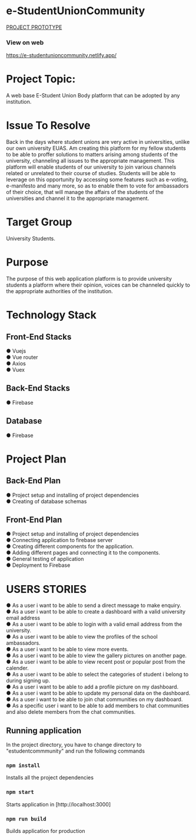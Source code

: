 # e-StudentUnionCommunity

[PROJECT PROTOTYPE](https://github.com/dunsin2018/e-StudentUnionCommunity/issues/1)

### View on web

https://e-studentunioncommunity.netlify.app/

# Project Topic:

A web base E-Student Union Body platform that can be adopted by any institution.

# Issue To Resolve

Back in the days where student unions are very active in universities, unlike our own university EUAS. Am creating this platform for my fellow students to be able to proffer solutions to matters arising among students of the university, channeling all issues to the appropriate management. This platform will enable students of our university to join various channels related or unrelated to their course of studies. Students will be able to leverage on this opportunity by accessing some features such as e-voting, e-manifesto and many more, so as to enable them to vote for ambassadors of their choice, that will manage the affairs of the students of the universities and channel it to the appropriate management.

# Target Group

University Students.

# Purpose

The purpose of this web application platform is to provide university students a platform where their opinion, voices can be channeled quickly to the appropriate authorities of the institution.

# Technology Stack

## Front-End Stacks

● Vuejs <br>
● Vue router <br>
● Axios <br>
● Vuex<br>

## Back-End Stacks

● Firebase <br>

## Database

● Firebase

# Project Plan

## Back-End Plan

● Project setup and installing of project dependencies <br>
● Creating of database schemas <br>

## Front-End Plan

● Project setup and installing of project dependencies <br>
● Connecting application to firebase server <br>
● Creating different components for the application. <br>
● Adding different pages and connecting it to the components. <br>
● General testing of application <br>
● Deployment to Firebase <br>

# USERS STORIES

● As a user i want to be able to send a direct message to make enquiry. <br>
● As a user i want to be able to create a dashboard with a valid university email address <br>
● As a user i want to be able to login with a valid email address from the university. <br>
● As a user i want to be able to view the profiles of the school ambassadors. <br>
● As a user i want to be able to view more events. <br>
● As a user i want to be able to view the gallery pictures on another page. <br>
● As a user i want to be able to view recent post or popular post from the calender.<br>
● As a user i want to be able to select the categories of student i belong to during signing up.<br>
● As a user i want to be able to add a profile picture on my dashboard.<br>
● As a user i want to be able to update my personal data on the dashboard.<br>
● As a user i want to be able to join chat communities on my dashboard.<br>
● As a specific user i want to be able to add members to chat communities and also delete members from the chat communities. <br>

## Running application

In the project directory, you have to change directory to "estudentcommmunity" and run the following commands

### `npm install`

Installs all the project dependencies

### `npm start`

Starts application in [http://localhost:3000]

### `npm run build`

Builds application for production
